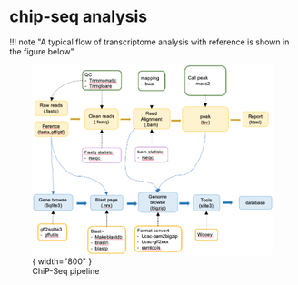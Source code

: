 # chip-seq analysis

!!! note "A typical flow of transcriptome analysis with reference is shown in the figure below"
    <figure markdown> 
        ![Dummy image](imgs/chipseq.png){ width="800" }
        <figcaption>ChiP-Seq pipeline</figcaption>
    </figure>